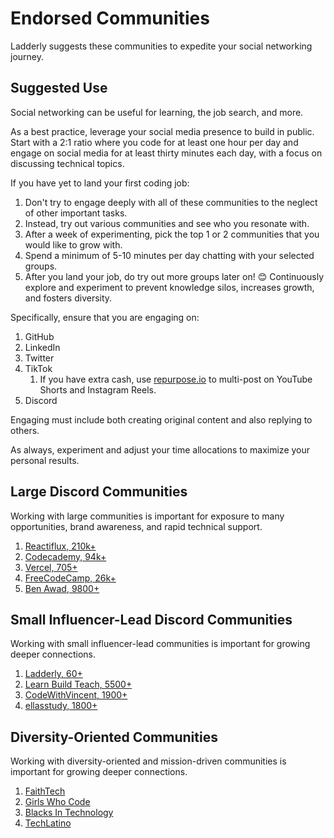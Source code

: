 # Endorsed Communities

Ladderly suggests these communities to expedite your social networking journey.

## Suggested Use

Social networking can be useful for learning, the job search, and more.

As a best practice, leverage your social media presence to build in public. Start with a 2:1 ratio where you code for at least one hour per day and engage on social media for at least thirty minutes each day, with a focus on discussing technical topics.

If you have yet to land your first coding job:

1. Don't try to engage deeply with all of these communities to the neglect of other important tasks.
2. Instead, try out various communities and see who you resonate with.
3. After a week of experimenting, pick the top 1 or 2 communities that you would like to grow with.
4. Spend a minimum of 5-10 minutes per day chatting with your selected groups.
5. After you land your job, do try out more groups later on! 😊 Continuously explore and experiment to prevent knowledge silos, increases growth, and fosters diversity.

Specifically, ensure that you are engaging on:

1. GitHub
2. LinkedIn
3. Twitter
4. TikTok
    1. If you have extra cash, use [repurpose.io](https://repurpose.io/?aff=98821) to multi-post on YouTube Shorts and Instagram Reels.
5. Discord

Engaging must include both creating original content and also replying to others.

As always, experiment and adjust your time allocations to maximize your personal results.

## Large Discord Communities

Working with large communities is important for exposure to many opportunities, brand awareness, and rapid technical support.

1. [Reactiflux, 210k+](https://www.reactiflux.com/)
2. [Codecademy, 94k+](https://discuss.codecademy.com/t/official-codecademy-discord-server/495965)
3. [Vercel, 705+](https://github.com/vercel/next.js/discussions/14919)
4. [FreeCodeCamp, 26k+](https://www.freecodecamp.org/news/freecodecamp-discord-chat-room-server/)
5. [Ben Awad, 9800+](https://www.benawad.com/)

## Small Influencer-Lead Discord Communities

Working with small influencer-lead communities is important for growing deeper connections.

1. [Ladderly, 60+](https://ladderly.io/)
2. [Learn Build Teach, 5500+](https://twitter.com/jamesqquick)
3. [CodeWithVincent, 1900+](https://discord.gg/kvBJQsfPdd)
4. [ellasstudy, 1800+](https://www.tiktok.com/@ellasstudy)

## Diversity-Oriented Communities

Working with diversity-oriented and mission-driven communities is important for growing deeper connections.

1. [FaithTech](https://faithtech.com/)
2. [Girls Who Code](https://girlswhocode.com/)
3. [Blacks In Technology](https://www.blacksintechnology.net/)
4. [TechLatino](https://techlatino.org/)
